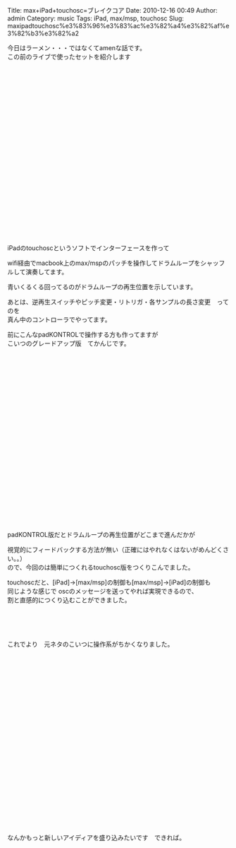 Title: max+iPad+touchosc=ブレイクコア
Date: 2010-12-16 00:49
Author: admin
Category: music
Tags: iPad, max/msp, touchosc
Slug: maxipadtouchosc%e3%83%96%e3%83%ac%e3%82%a4%e3%82%af%e3%82%b3%e3%82%a2

今日はラーメン・・・ではなくてamenな話です。  
この前のライブで使ったセットを紹介します

<object width="480" height="385"><param name="movie" value="http://www.youtube.com/v/WTe4o5Fv5bU?fs=1&amp;hl=ja_JP"></param><param name="allowFullScreen" value="true"></param><param name="allowscriptaccess" value="always"></param><embed src="http://www.youtube.com/v/WTe4o5Fv5bU?fs=1&amp;hl=ja_JP" type="application/x-shockwave-flash" allowscriptaccess="always" allowfullscreen="true" width="480" height="385"></embed></object>

iPadのtouchoscというソフトでインターフェースを作って  

wifi経由でmacbook上のmax/mspのパッチを操作してドラムループをシャッフルして演奏してます。

青いくるくる回ってるのがドラムループの再生位置を示しています。  

あとは、逆再生スイッチやピッチ変更・リトリガ・各サンプルの長さ変更　ってのを  
真ん中のコントローラでやってます。

前にこんなpadKONTROLで操作する方も作ってますが  
こいつのグレードアップ版　てかんじです。  

<object width="480" height="385"><param name="movie" value="http://www.youtube.com/v/Xd4Zn7Qg3WE?fs=1&amp;hl=ja_JP"></param><param name="allowFullScreen" value="true"></param><param name="allowscriptaccess" value="always"></param><embed src="http://www.youtube.com/v/Xd4Zn7Qg3WE?fs=1&amp;hl=ja_JP" type="application/x-shockwave-flash" allowscriptaccess="always" allowfullscreen="true" width="480" height="385"></embed></object>

padKONTROL版だとドラムループの再生位置がどこまで進んだかが  

視覚的にフィードバックする方法が無い（正確にはやれなくはないがめんどくさい。。）  
ので、今回のは簡単につくれるtouchosc版をつくりこんでました。

touchoscだと、[iPad]→[max/msp]の制御も[max/msp]→[iPad]の制御も  
同じような感じで oscのメッセージを送ってやれば実現できるので、  
割と直感的につくり込むことができました。  
　  
　  
　  
　  
これでより　元ネタのこいつに操作系がちかくなりました。  

<object width="640" height="390"><param name="movie" value="http://www.youtube.com/v/9OW5WF5lJG8&amp;rel=0&amp;hl=en_US&amp;feature=player_embedded&amp;version=3"></param><param name="allowFullScreen" value="true"></param><param name="allowScriptAccess" value="always"></param><embed src="http://www.youtube.com/v/9OW5WF5lJG8&amp;rel=0&amp;hl=en_US&amp;feature=player_embedded&amp;version=3" type="application/x-shockwave-flash" allowfullscreen="true" allowscriptaccess="always" width="640" height="390"></embed></object>

なんかもっと新しいアイディアを盛り込みたいです　できれば。
